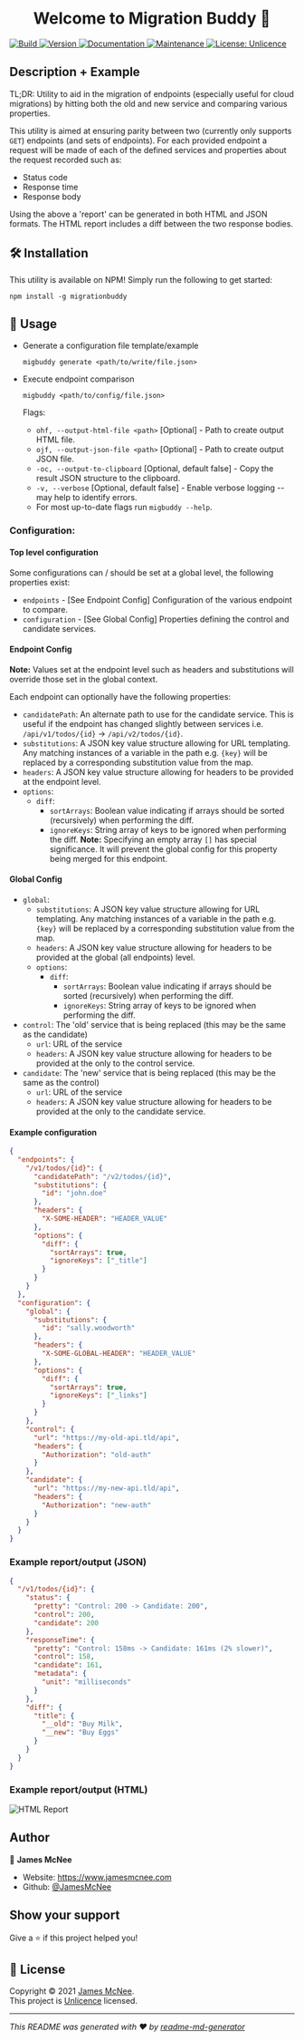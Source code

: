 <h1 align="center">Welcome to Migration Buddy 👋</h1>
<p>
  <a href="#" target="_blank">
    <img alt="Build" src="https://github.com/JamesMcNee/MigrationBuddy/actions/workflows/main.yml/badge.svg" />
  </a>
  <a href="https://www.npmjs.com/package/migrationbuddy" target="_blank">
    <img alt="Version" src="https://badge.fury.io/js/migrationbuddy.svg" />
  </a>
  <a href="https://github.com/JamesMcNee/MigrationBuddy#readme" target="_blank">
    <img alt="Documentation" src="https://img.shields.io/badge/documentation-yes-brightgreen.svg" />
  </a>
  <a href="https://github.com/JamesMcNee/MigrationBuddy/graphs/commit-activity" target="_blank">
    <img alt="Maintenance" src="https://img.shields.io/badge/Maintained%3F-yes-green.svg" />
  </a>
  <a href="https://github.com/JamesMcNee/MigrationBuddy/blob/master/LICENSE.md" target="_blank">
    <img alt="License: Unlicence" src="https://img.shields.io/github/license/JamesMcNee/MigrationBuddy" />
  </a>
</p>

## Description + Example

TL;DR: Utility to aid in the migration of endpoints (especially useful for cloud migrations) by hitting both the old and new service and comparing various properties.

This utility is aimed at ensuring parity between two (currently only supports `GET`) endpoints (and sets of endpoints). For each provided endpoint a request will be made of each of the defined services and properties about the request recorded such as:

- Status code
- Response time
- Response body

Using the above a 'report' can be generated in both HTML and JSON formats. The HTML report includes a diff between the two response bodies.

## 🛠 Installation

This utility is available on NPM! Simply run the following to get started:

`npm install -g migrationbuddy`

## 🚀 Usage

- Generate a configuration file template/example

  `migbuddy generate <path/to/write/file.json>`

- Execute endpoint comparison

  `migbuddy <path/to/config/file.json>`

  Flags:

  - `ohf, --output-html-file <path>` [Optional] - Path to create output HTML file.
  - `ojf, --output-json-file <path>` [Optional] - Path to create output JSON file.
  - `-oc, --output-to-clipboard` [Optional, default false] - Copy the result JSON structure to the clipboard.
  - `-v, --verbose` [Optional, default false] - Enable verbose logging -- may help to identify errors.
  - For most up-to-date flags run `migbuddy --help`.

### Configuration:

#### Top level configuration

Some configurations can / should be set at a global level, the following properties exist:

- `endpoints` - [See Endpoint Config] Configuration of the various endpoint to compare.
- `configuration` - [See Global Config] Properties defining the control and candidate services.

#### Endpoint Config

**Note:** Values set at the endpoint level such as headers and substitutions will override those set in the global context.

Each endpoint can optionally have the following properties:

- `candidatePath`: An alternate path to use for the candidate service. This is useful if the endpoint has changed slightly between services i.e. `/api/v1/todos/{id}` -> `/api/v2/todos/{id}`.
- `substitutions`: A JSON key value structure allowing for URL templating. Any matching instances of a variable in the path e.g. `{key}` will be replaced by a corresponding substitution value from the map.
- `headers`: A JSON key value structure allowing for headers to be provided at the endpoint level.
- `options`:
  - `diff`:
    - `sortArrays`: Boolean value indicating if arrays should be sorted (recursively) when performing the diff.
    - `ignoreKeys`: String array of keys to be ignored when performing the diff. **Note:** Specifying an empty array `[]` has special significance. It will prevent the global config for this property being merged for this endpoint.

#### Global Config

- `global`:
  - `substitutions`: A JSON key value structure allowing for URL templating. Any matching instances of a variable in the path e.g. `{key}` will be replaced by a corresponding substitution value from the map.
  - `headers`: A JSON key value structure allowing for headers to be provided at the global (all endpoints) level.
  - `options`:
    - `diff`:
      - `sortArrays`: Boolean value indicating if arrays should be sorted (recursively) when performing the diff.
      - `ignoreKeys`: String array of keys to be ignored when performing the diff.
- `control`: The 'old' service that is being replaced (this may be the same as the candidate)
  - `url`: URL of the service
  - `headers`: A JSON key value structure allowing for headers to be provided at the only to the control service.
- `candidate`: The 'new' service that is being replaced (this may be the same as the control)
  - `url`: URL of the service
  - `headers`: A JSON key value structure allowing for headers to be provided at the only to the candidate service.

#### Example configuration

```json
{
  "endpoints": {
    "/v1/todos/{id}": {
      "candidatePath": "/v2/todos/{id}",
      "substitutions": {
        "id": "john.doe"
      },
      "headers": {
        "X-SOME-HEADER": "HEADER_VALUE"
      },
      "options": {
        "diff": {
          "sortArrays": true,
          "ignoreKeys": ["_title"]
        }
      }
    }
  },
  "configuration": {
    "global": {
      "substitutions": {
        "id": "sally.woodworth"
      },
      "headers": {
        "X-SOME-GLOBAL-HEADER": "HEADER_VALUE"
      },
      "options": {
        "diff": {
          "sortArrays": true,
          "ignoreKeys": ["_links"]
        }
      }
    },
    "control": {
      "url": "https://my-old-api.tld/api",
      "headers": {
        "Authorization": "old-auth"
      }
    },
    "candidate": {
      "url": "https://my-new-api.tld/api",
      "headers": {
        "Authorization": "new-auth"
      }
    }
  }
}
```

### Example report/output (JSON)

```json
{
  "/v1/todos/{id}": {
    "status": {
      "pretty": "Control: 200 -> Candidate: 200",
      "control": 200,
      "candidate": 200
    },
    "responseTime": {
      "pretty": "Control: 158ms -> Candidate: 161ms (2% slower)",
      "control": 158,
      "candidate": 161,
      "metadata": {
        "unit": "milliseconds"
      }
    },
    "diff": {
      "title": {
        "__old": "Buy Milk",
        "__new": "Buy Eggs"
      }
    }
  }
}
```

### Example report/output (HTML)

![HTML Report](https://main-site-api.jamesmcnee.com/images/other/migrationbuddy-report.png "Example HTML Report")

## Author

👤 **James McNee**

- Website: https://www.jamesmcnee.com
- Github: [@JamesMcNee](https://github.com/JamesMcNee)

## Show your support

Give a ⭐️ if this project helped you!

## 📝 License

Copyright © 2021 [James McNee](https://github.com/JamesMcNee). <br />
This project is [Unlicence](https://github.com/JamesMcNee/MigrationBuddy/blob/master/LICENSE.md) licensed.

---

_This README was generated with ❤️ by [readme-md-generator](https://github.com/kefranabg/readme-md-generator)_
